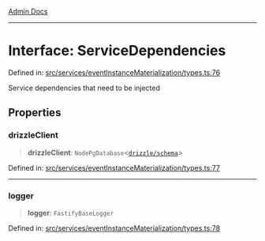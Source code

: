 [Admin Docs](/)

***

# Interface: ServiceDependencies

Defined in: [src/services/eventInstanceMaterialization/types.ts:76](https://github.com/gautam-divyanshu/talawa-api/blob/7e7d786bbd7356b22a3ba5029601eed88ff27201/src/services/eventInstanceMaterialization/types.ts#L76)

Service dependencies that need to be injected

## Properties

### drizzleClient

> **drizzleClient**: `NodePgDatabase`\<[`drizzle/schema`](../../../../drizzle/schema/README.md)\>

Defined in: [src/services/eventInstanceMaterialization/types.ts:77](https://github.com/gautam-divyanshu/talawa-api/blob/7e7d786bbd7356b22a3ba5029601eed88ff27201/src/services/eventInstanceMaterialization/types.ts#L77)

***

### logger

> **logger**: `FastifyBaseLogger`

Defined in: [src/services/eventInstanceMaterialization/types.ts:78](https://github.com/gautam-divyanshu/talawa-api/blob/7e7d786bbd7356b22a3ba5029601eed88ff27201/src/services/eventInstanceMaterialization/types.ts#L78)
